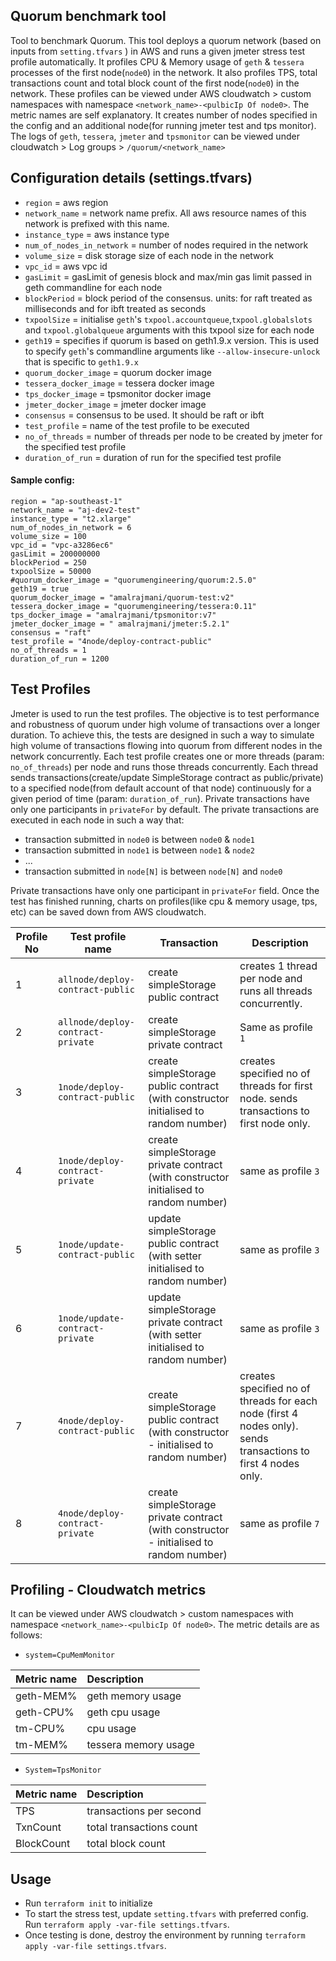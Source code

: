  ## Quorum benchmark tool
 Tool to benchmark Quorum.
 This tool deploys a quorum network (based on inputs from `setting.tfvars` ) in AWS and runs a given jmeter stress test profile automatically.
 It profiles CPU & Memory usage of `geth` & `tessera` processes of the first node(`node0`) in the network.
 It also profiles TPS, total transactions count and total block count of the first node(`node0`) in the network.
 These profiles can be viewed under AWS cloudwatch > custom namespaces with namespace `<network_name>-<pulbicIp Of node0>`. 
The metric names are self explanatory.
 It creates number of nodes specified in the config and an additional node(for running jmeter test and tps monitor).
 The logs of `geth`, `tessera`, `jmeter` and `tpsmonitor` can be viewed under cloudwatch > Log groups > `/quorum/<network_name>`
 
 
 ## Configuration details (settings.tfvars)
 - `region` = aws region
 - `network_name` = network name prefix. All aws resource names of this network is prefixed with this name.
 - `instance_type` = aws instance type
 - `num_of_nodes_in_network` = number of nodes required in the network
 - `volume_size` = disk storage size of each node in the network
 - `vpc_id` = aws vpc id 
 - `gasLimit` = gasLimit of genesis block and max/min gas limit passed in geth commandline for each node
 - `blockPeriod` = block period of the consensus. units: for raft treated as milliseconds and for ibft treated as seconds
 - `txpoolSize` = initialise `geth`'s `txpool.accountqueue`,`txpool.globalslots` and `txpool.globalqueue` arguments with this txpool size for each node
 -  `geth19` = specifies if quorum is based on geth1.9.x version. This is used to specify `geth`'s commandline arguments like `--allow-insecure-unlock` that is specific to `geth1.9.x`
 - `quorum_docker_image` = quorum docker image
 - `tessera_docker_image` = tessera docker image
 - `tps_docker_image` = tpsmonitor docker image
 - `jmeter_docker_image` = jmeter docker image
 - `consensus` = consensus to be used. It should be raft or ibft
 - `test_profile` = name of the test profile to be executed
 - `no_of_threads` = number of threads per node to be created by jmeter for the specified test profile
 - `duration_of_run` = duration of run for the specified test profile
 #### Sample config:
 ```
region = "ap-southeast-1"
 network_name = "aj-dev2-test"
 instance_type = "t2.xlarge"
 num_of_nodes_in_network = 6
 volume_size = 100
 vpc_id = "vpc-a3286ec6"
 gasLimit = 200000000
 blockPeriod = 250
 txpoolSize = 50000
 #quorum_docker_image = "quorumengineering/quorum:2.5.0"
 geth19 = true
 quorum_docker_image = "amalrajmani/quorum-test:v2"
 tessera_docker_image = "quorumengineering/tessera:0.11"
 tps_docker_image = "amalrajmani/tpsmonitor:v7"
 jmeter_docker_image = " amalrajmani/jmeter:5.2.1"
 consensus = "raft"
test_profile = "4node/deploy-contract-public"
no_of_threads = 1
duration_of_run = 1200
```
 ## Test Profiles
 Jmeter is used to run the test profiles. 
 The objective is to test performance and robustness of quorum under high volume of transactions over a longer duration.
To achieve this, the tests are designed in such a way to simulate high volume of transactions flowing into quorum from different nodes in the network concurrently. 
Each test profile creates one or more threads (param: `no_of_threads`) per node and runs those threads concurrently. Each thread sends transactions(create/update SimpleStorage contract as public/private) to a specified node(from default account of that node) continuously for a given period of time (param: `duration_of_run`). 
Private transactions have only one participants in `privateFor` by default.
 The private transactions are executed in each node in such a way that:
  - transaction submitted in `node0` is between `node0` & `node1`
  - transaction submitted in `node1` is between `node1` & `node2`
  - ... 
  - transaction submitted in `node[N]` is between `node[N]` and `node0`
  
 Private transactions have only one participant in `privateFor` field.
 Once the test has finished running, charts on profiles(like cpu & memory usage, tps, etc) can be saved down from AWS cloudwatch.
 
 |Profile No | Test profile name | Transaction | Description |
 | --------- | ----------------- | ----------- | ----------- |
 |1| `allnode/deploy-contract-public` | create simpleStorage public contract | creates 1 thread per node  and runs all threads concurrently.  |
 |2| `allnode/deploy-contract-private` | create simpleStorage private contract | Same as profile `1` |
 |3| `1node/deploy-contract-public` | create simpleStorage public contract (with constructor initialised to random number) | creates specified no of threads for first node. sends transactions to first node only. |
 |4| `1node/deploy-contract-private` | create simpleStorage private contract (with constructor initialised to random number) | same as profile `3` |
 |5| `1node/update-contract-public` | update simpleStorage public contract (with setter initialised to random number) | same as profile `3` |
 |6| `1node/update-contract-private` | update simpleStorage private contract (with setter initialised to random number) | same as profile `3` |
 |7| `4node/deploy-contract-public` | create simpleStorage public contract (with constructor - initialised to random number)| creates specified no of threads for each node (first 4 nodes only). sends transactions to first 4 nodes only. |
 |8| `4node/deploy-contract-private` | create simpleStorage private contract (with constructor - initialised to random number)| same as profile `7` |

 ## Profiling - Cloudwatch metrics
 It can be viewed under AWS cloudwatch > custom namespaces with namespace `<network_name>-<pulbicIp Of node0>`. 
 The metric details are as follows:
 - `system=CpuMemMonitor`
 
 | Metric name | Description |
 | :----------- |:----------- |
 | geth-MEM% | geth memory usage |
 | geth-CPU% | geth cpu usage |
 | tm-CPU%   | cpu usage    |
 | tm-MEM%   | tessera memory usage |


 
 - `System=TpsMonitor`
 
 | Metric name | Description |
  | :----------- | :----------- |
  | TPS | transactions per second |
  | TxnCount  | total transactions count   |
  | BlockCount   | total block count |
 
 ## Usage
 - Run `terraform init` to initialize
 - To start the stress test, update `setting.tfvars` with preferred config.
 Run `terraform apply -var-file settings.tfvars`. 
 - Once testing is done, destroy the environment by running `terraform apply -var-file settings.tfvars`.
 
     